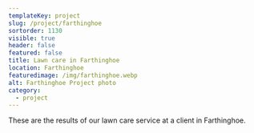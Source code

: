 ```yaml
---
templateKey: project
slug: /project/farthinghoe
sortorder: 1130
visible: true
header: false
featured: false
title: Lawn care in Farthinghoe 
location: Farthinghoe 
featuredimage: /img/farthinghoe.webp
alt: Farthinghoe Project photo
category:
  - project
---
```

These are the results of our lawn care service at a client in Farthinghoe.

